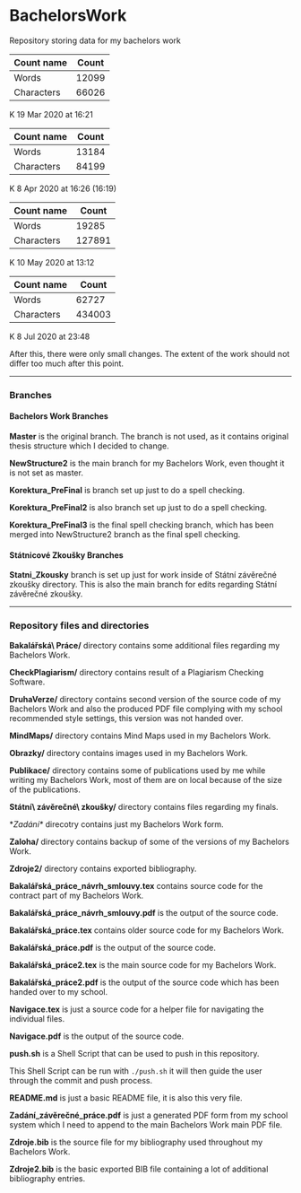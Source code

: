 # BachelorsWork
Repository storing data for my bachelors work

| Count name | Count |
| ------ | ------ |
| Words | 12099 |
| Characters | 66026 |

K 19 Mar 2020 at 16:21

| Count name | Count |
| ------ | ------ |
| Words | 13184 |
| Characters | 84199 |

K 8 Apr 2020 at 16:26 (16:19)

| Count name | Count |
| ------ | ------ |
| Words | 19285 |
| Characters | 127891 |

K 10 May 2020 at 13:12

| Count name | Count |
| ------ | ------ |
| Words | 62727 |
| Characters | 434003 |

K 8 Jul 2020 at 23:48

After this, there were only small changes. The extent of the work should not differ too much after this point.

---

### Branches

#### Bachelors Work Branches

**Master** is the original branch. The branch is not used, as it contains original thesis structure which I decided to change.

**NewStructure2** is the main branch for my Bachelors Work, even thought it is not set as master.

**Korektura_PreFinal** is branch set up just to do a spell checking.

**Korektura_PreFinal2** is also branch set up just to do a spell checking.

**Korektura_PreFinal3** is the final spell checking branch, which has been merged into NewStructure2 branch as the final spell checking.

#### Státnicové Zkoušky Branches

**Statni_Zkousky** branch is set up just for work inside of Státní závěrečné zkoušky directory. This is also the main branch for edits regarding Státní závěrečné zkoušky.

---

### Repository files and directories

**Bakalářská\ Práce/** directory contains some additional files regarding my Bachelors Work.

**CheckPlagiarism/** directory contains result of a Plagiarism Checking Software.

**DruhaVerze/** directory contains second version of the source code of my Bachelors Work and also the produced PDF file complying with my school recommended style settings, this version was not handed over.

**MindMaps/** directory contains Mind Maps used in my Bachelors Work.

**Obrazky/** directory contains images used in my Bachelors Work.

**Publikace/** directory contains some of publications used by me while writing my Bachelors Work, most of them are on local because of the size of the publications.

**Státní\ závěrečné\ zkoušky/** directory contains files regarding my finals.

**Zadání\** direcotry contains just my Bachelors Work form.

**Zaloha/** directory contains backup of some of the versions of my Bachelors Work.

**Zdroje2/** directory contains exported bibliography.

**Bakalářská_práce_návrh_smlouvy.tex** contains source code for the contract part of my Bachelors Work.

**Bakalářská_práce_návrh_smlouvy.pdf** is the output of the source code.

**Bakalářská_práce.tex** contains older source code for my Bachelors Work.

**Bakalářská_práce.pdf** is the output of the source code.

**Bakalářská_práce2.tex** is the main source code for my Bachelors Work.

**Bakalářská_práce2.pdf** is the output of the source code which has been handed over to my school.

**Navigace.tex** is just a source code for a helper file for navigating the individual files.

**Navigace.pdf** is the output of the source code.

**push.sh** is a Shell Script that can be used to push in this repository.

This Shell Script can be run with `./push.sh` it will then guide the user through the commit and push process.

**README.md** is just a basic README file, it is also this very file.

**Zadání_závěrečné_práce.pdf** is just a generated PDF form from my school system which I need to append to the main Bachelors Work main PDF file.

**Zdroje.bib** is the source file for my bibliography used throughout my Bachelors Work.

**Zdroje2.bib** is the basic exported BIB file containing a lot of additional bibliography entries.
